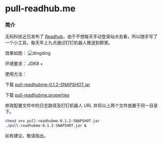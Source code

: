 # pull-readhub.me

### 简介
无码科技近日发布了 [Readhub](https://readhub.me/)，由于不想每天手动登录站点去看，所以随手写了一个小工具，每天早上九点通过钉钉机器人推送到群里。

效果如图：
![dingding](https://storage.tianshuang.me/pull-readhubme/dingtalk.jpg)

环境要求：
JDK8 +

使用方法：

下载 [pull-readhubme-0.1.2-SNAPSHOT.jar](https://storage.tianshuang.me/pull-readhubme/pull-readhubme-0.1.2-SNAPSHOT.jar)

下载 [pull-readhubme.properties](https://storage.tianshuang.me/pull-readhubme/pull-readhubme.properties)

修改配置文件中的日志路径及钉钉机器人 URL 并将以上两个文件放置于同一目录下。

```Bash
chmod u+x pull-readhubme-0.1.2-SNAPSHOT.jar
./pull-readhubme-0.1.2-SNAPSHOT.jar &
```

如有建议，敬请指出。
